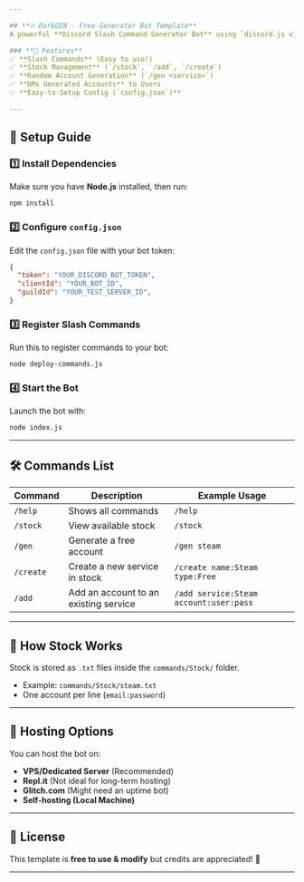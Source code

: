 ```yaml
---

## **🔥 DarkGEN - Free Generator Bot Template**  
A powerful **Discord Slash Command Generator Bot** using `discord.js v14`. Perfect for **stock-based account generators** like Crunchyroll, Xbox, Steam, and more!  

### **📌 Features**  
✅ **Slash Commands** (Easy to use!)  
✅ **Stock Management** (`/stock`, `/add`, `/create`)  
✅ **Random Account Generation** (`/gen <service>`)  
✅ **DMs Generated Accounts** to Users  
✅ **Easy-to-Setup Config (`config.json`)**  

---
```


## **📂 Setup Guide**  

### **1️⃣ Install Dependencies**  
Make sure you have **Node.js** installed, then run:  
```bash
npm install
```

### **2️⃣ Configure `config.json`**  
Edit the `config.json` file with your bot token:  
```json
{
  "token": "YOUR_DISCORD_BOT_TOKEN",
  "clientId": "YOUR_BOT_ID",
  "guildId": "YOUR_TEST_SERVER_ID",
}
```

### **3️⃣ Register Slash Commands**  
Run this to register commands to your bot:  
```bash
node deploy-commands.js
```

### **4️⃣ Start the Bot**  
Launch the bot with:  
```bash
node index.js
```

---

## **🛠 Commands List**  

| Command         | Description                                 | Example Usage |
|----------------|---------------------------------------------|--------------|
| `/help`        | Shows all commands                         | `/help` |
| `/stock`       | View available stock                       | `/stock` |
| `/gen`         | Generate a free account                    | `/gen steam` |
| `/create`      | Create a new service in stock              | `/create name:Steam type:Free` |
| `/add`         | Add an account to an existing service      | `/add service:Steam account:user:pass` |

---

## **📜 How Stock Works**  
Stock is stored as `.txt` files inside the `commands/Stock/` folder.  
- Example: `commands/Stock/steam.txt`  
- One account per line (`email:password`)  

---

## **📡 Hosting Options**  
You can host the bot on:  
- **VPS/Dedicated Server** (Recommended)  
- **Repl.it** (Not ideal for long-term hosting)  
- **Glitch.com** (Might need an uptime bot)  
- **Self-hosting (Local Machine)**  

---

## **📜 License**  
This template is **free to use & modify** but credits are appreciated! 🚀  

---
